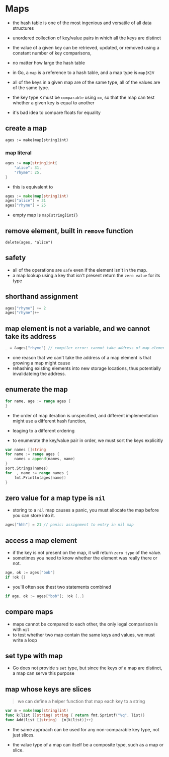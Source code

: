# Maps

- the hash table is one of the most ingenious and versatile of all data structures
- unordered collection of key/value pairs in which all the keys are distinct
- the value of a given key can be retrieved, updated, or removed using a constant number of key comparisons,
- no matter how large the hash table

- in Go, a `map` is a reference to a hash table, and a map type is `map[K]V`
- all of the keys in a given map are of the same type, all of the values are of the same type.

- the key type `K` must be `comparable` using `==`, so that the map can test whether a given key is equal to another
- it's bad idea to compare floats for equality

## create a map

`ages := make(map[string]int)`

### map literal

```go
ages := map[string]int{
    "alice": 31,
    "rhyme": 25,
}
```

- this is equivalent to 
```go
ages := make(map[string]int)
ages["alice"] = 31
ages["rhyme"] = 25
```

- empty map is `map[string]int{}`

## remove element, built in `remove` function

`delete(ages, "alice")`

## safety

- all of the operations are `safe` even if the element isn't in the map.
- a map lookup using a key that isn't present return the `zero value` for its type

## shorthand assignment

```go
ages["rhyme"] += 2
ages["rhyme"]++
```

## map element is not a variable, and we cannot take its address

```go
_ = &ages["rhyme"] // compiler error: cannot take address of map element
```

- one reason that we can't take the address of a map element is that growing a map might cause 
- rehashing existing elements into new storage locations, thus potentially invalidateing the address.

## enumerate the map

```go
for name, age := range ages {
}
```
- the order of map iteration is unspecified, and different implementation might use a different hash function,
- leaging to a different ordering

- to enumerate the key/value pair in order, we must sort the keys explicitly

```go
var names []string
for name := range ages {
    names = append(names, name)
}
sort.Strings(names)
for _, name := range names {
    fmt.Println(ages[name])
}
```

## zero value for a map type is `nil`

- storing to a `nil` map causes a panic, you must allocate the map before you can store into it.
```go
ages["hhh"] = 21 // panic: assignment to entry in nil map
```

## access a map element

- if the key is not present on the map, it will return `zero type` of the value.
- sometimes you need to know whether the element was really there or not.

```go
age, ok := ages["bob"]
if !ok {}
```
- you'll often see thest two statements combined

```go
if age, ok := ages["bob"]; !ok {..}
```

## compare maps

- maps cannot be compared to each other, the only legal comparison is with `nil`
- to test whether two map contain the same keys and values, we must write a loop

## set type with map

- Go does not provide s `set` type, but since the keys of a map are distinct, a map can serve this purpose

## map whose keys are slices

> we can define a helper function that map each key to a string

```go
var m = make(map[string]int)
func k(list []string) string { return fmt.Sprintf("%q", list)}
func Add(list []string)  {m[k(list)]++}
```

- the same approach can be used for any non-comparable key type, not just slices.

- the value type of a map can itself be a composite type, such as a map or slice.
